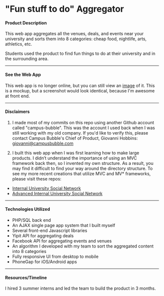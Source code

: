 # "Fun stuff to do" Aggregator

#### Product Description
This web app aggregates all the venues, deals, and events near your university and sorts them into 8 categories: cheap food, nightlife, arts, athletics, etc.

Students used the product to find fun things to do at their university and in the surrounding area.

---

#### See the Web App
This web app is no longer online, but you can still view an [image](https://dmdf3fr77elxm.cloudfront.net/portfolio_assets/62957/pictures/1435029055/original.png) of it. This is a mockup, but a screenshot would look identical, because I'm awesome at front end.

---

#### Disclaimers
1. I made most of my commits on this repo using another Github account called "campus-bubble". This was the account I used back when I was still working with my old company. If you'd like to verify this, please contact Campus Bubble's Chief of Product, Giovanni Hobbins: giovanni@campusbubble.com

2. I built this web app when I was first learning how to make large products. I didn’t understand the importance of using an MVC framework back then, so I invented my own structure. As a result, you may find it difficult to find your way around the directory structure. To see my more recent creations that utilize MVC and MV* frameworks, please visit these repos:
  - [Internal University Social Network](https://github.com/ThePatShea/internal-university-social-network)
  - [Advanced Internal University Social Network](https://github.com/ThePatShea/advanced-internal-university-social-network)

---

#### Technologies Utilized
- PHP/SQL back end
- An AJAX single page app system that I built myself
- Several front-end Javascript libraries
- Yipit API for aggregating deals
- Facebook API for aggregating events and venues
- An algorithm I developed with my team to sort the aggregated content into 8 categories
- Fully responsive UI from desktop to mobile
- PhoneGap for iOS/Android apps

---

#### Resources/Timeline
I hired 3 summer interns and led the team to build the product in 3 months.

